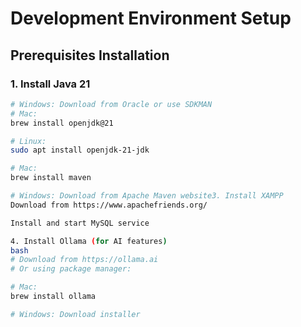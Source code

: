# Development Environment Setup

## Prerequisites Installation

### 1. Install Java 21
```bash
# Windows: Download from Oracle or use SDKMAN
# Mac: 
brew install openjdk@21

# Linux:
sudo apt install openjdk-21-jdk

# Mac:
brew install maven

# Windows: Download from Apache Maven website3. Install XAMPP
Download from https://www.apachefriends.org/

Install and start MySQL service

4. Install Ollama (for AI features)
bash
# Download from https://ollama.ai
# Or using package manager:

# Mac:
brew install ollama

# Windows: Download installer